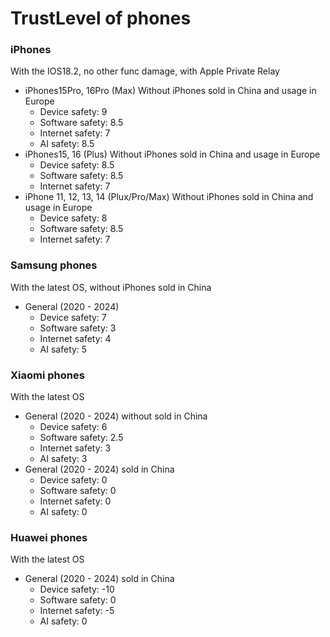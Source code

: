 # TrustLevel of phones

### iPhones
With the IOS18.2, no other func damage, with Apple Private Relay
* iPhones15Pro, 16Pro (Max)
    Without iPhones sold in China and usage in Europe
    * Device safety: 9
    * Software safety: 8.5
    * Internet safety: 7
    * AI safety: 8.5
* iPhones15, 16 (Plus)
    Without iPhones sold in China and usage in Europe
    * Device safety: 8.5
    * Software safety: 8.5
    * Internet safety: 7
* iPhone 11, 12, 13, 14 (Plux/Pro/Max)
    Without iPhones sold in China and usage in Europe
    * Device safety: 8
    * Software safety: 8.5
    * Internet safety: 7

### Samsung phones
With the latest OS, without iPhones sold in China
* General (2020 - 2024)
    * Device safety: 7
    * Software safety: 3
    * Internet safety: 4
    * AI safety: 5

### Xiaomi phones
With the latest OS
* General (2020 - 2024) without sold in China
    * Device safety: 6
    * Software safety: 2.5
    * Internet safety: 3
    * AI safety: 3
* General (2020 - 2024) sold in China
    * Device safety: 0
    * Software safety: 0
    * Internet safety: 0
    * AI safety: 0

### Huawei phones
With the latest OS
* General (2020 - 2024) sold in China
    * Device safety: -10
    * Software safety: 0
    * Internet safety: -5
    * AI safety: 0
